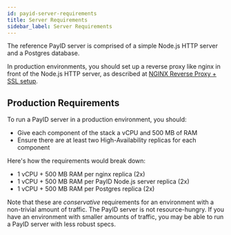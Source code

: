 ```yaml
---
id: payid-server-requirements
title: Server Requirements
sidebar_label: Server Requirements
---
```


The reference PayID server is comprised of a simple Node.js HTTP server and a Postgres database.

In production environments, you should set up a reverse proxy like nginx in front of the Node.js HTTP server, as described at [NGINX Reverse Proxy + SSL setup](nginx-ssl-deploy).

## Production Requirements

To run a PayID server in a production environment, you should:

- Give each component of the stack a vCPU and 500 MB of RAM
- Ensure there are at least two High-Availability replicas for each component

Here's how the requirements would break down:

- 1 vCPU + 500 MB RAM per nginx replica (2x)
- 1 vCPU + 500 MB RAM per PayID Node.js server replica (2x)
- 1 vCPU + 500 MB RAM per Postgres replica (2x)

Note that these are _conservative_ requirements for an environment with a non-trivial amount of traffic. The PayID server is not resource-hungry. If you have an environment with smaller amounts of traffic, you may be able to run a PayID server with less robust specs.
